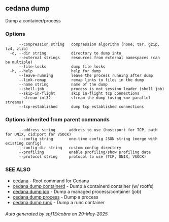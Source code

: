 ## cedana dump

Dump a container/process

### Options

```
      --compression string   compression algorithm (none, tar, gzip, lz4, zlib)
  -d, --dir string           directory to dump into
      --external strings     resources from external namespaces (can be multiple)
      --file-locks           dump file locks
  -h, --help                 help for dump
      --leave-running        leave the process running after dump
      --link-remap           remap links to files in the dump
      --name string          name of the dump
      --shell-job            process is not session leader (shell job)
      --skip-in-flight       skip in-flight tcp connections
      --stream int32         stream the dump (using <n> parallel streams)
      --tcp-established      dump tcp established connections
```

### Options inherited from parent commands

```
      --address string      address to use (host:port for TCP, path for UNIX, cid:port for VSOCK)
      --config string       one-time config JSON string (merge with existing config)
      --config-dir string   custom config directory
      --profiling           enable profiling/show profiling data
      --protocol string     protocol to use (TCP, UNIX, VSOCK)
```

### SEE ALSO

* [cedana](cedana.md)	 - Root command for Cedana
* [cedana dump containerd](cedana_dump_containerd.md)	 - Dump a containerd container (w/ rootfs)
* [cedana dump job](cedana_dump_job.md)	 - Dump a managed process/container (job)
* [cedana dump process](cedana_dump_process.md)	 - Dump a process
* [cedana dump runc](cedana_dump_runc.md)	 - Dump a runc container

###### Auto generated by spf13/cobra on 29-May-2025

